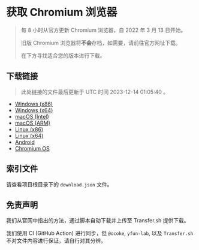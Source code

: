 # 获取 Chromium 浏览器

> 每 8 小时从官方更新 Chromium 浏览器，自 2022 年 3 月 13 日开始。
> 
> 旧版 Chromium 浏览器将**不会**存档，如需要，请前往官方网址下载。
>
> 在下方寻找适合您的版本进行下载。

## 下载链接

> 此处链接的文件最后更新于 UTC 时间 2023-12-14 01:05:40
。

- [Windows (x86)](https://transfer.sh/K5vQQp2pES/Win.zip)
- [Windows (x64)](https://transfer.sh/KI6qBrumT0/Win_x64.zip)
- [macOS (Intel)](https://transfer.sh/bCqYzvODp7/Mac.zip)
- [macOS (ARM)](https://transfer.sh/0nTMNMRKx7/Mac_Arm.zip)
- [Linux (x86)](https://transfer.sh/szhs9SLi3K/Linux.zip)
- [Linux (x64)](https://transfer.sh/G9XPi0bGD7/Linux_x64.zip)
- [Android](https://transfer.sh/604pFl13pV/Android.zip)
- [Chromium OS](https://transfer.sh/ue3kT8rqld/Linux_ChromiumOS_Full.zip)

## 索引文件

请查看项目根目录下的 `download.json` 文件。

## 免责声明

我们从官网中指出的方法，通过脚本自动下载并上传至 Transfer.sh 提供下载。

我们使用 CI (GitHub Action) 进行同步，但 `@ocoke`, `yfun-lab`, 以及 `Transfer.sh` 不对文件内容进行保证，请自行对其分辨。
